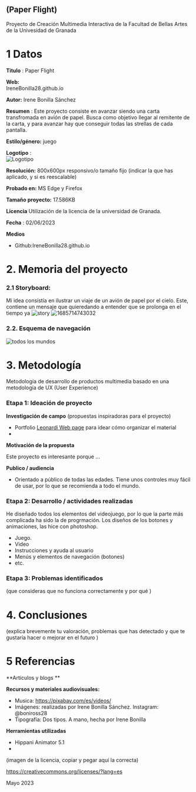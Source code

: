 ## (Paper Flight)

Proyecto de Creación Multimedia Interactiva de la  Facultad de Bellas Artes de la Univesidad de Granada



# 1 Datos 



**Titulo** : Paper Flight

**Web:**   
IreneBonilla28.github.io 

**Autor:**  Irene Bonilla Sánchez

**Resumen** : Este proyecto consiste en avanzar siendo una carta transfromada en avión de papel. Busca como objetivo llegar al remitente de la carta, y para avanzar hay que conseguir todas las strellas de cada pantalla.

**Estilo/género:**   juego 

**Logotipo** :  
![Logotipo](https://github.com/IreneBonilla28/IreneBonilla28.github.io/assets/135323759/e04afe27-2eaa-4a42-a367-c67acb92bcee)



**Resolución:** 800x600px responsivo/o tamaño fijo (indicar la que has aplicado, y si es reescalable)

**Probado en:**    MS Edge y Firefox

**Tamaño proyecto:** 17.586KB

**Licencia** Utilización de la licencia de la universidad de Granada.

**Fecha** : 02/06/2023

**Medios** 

- Github:IreneBonilla28.github.io 




# 2. Memoria del proyecto 

### 2.1 Storyboard: 
Mi idea consistía en ilustrar un viaje de un avión de papel por el cielo. Este, contiene un mensaje que quieredando a entender que se prolonga en el tiempo ya 
![story](https://github.com/IreneBonilla28/IreneBonilla28.github.io/assets/135323759/17bfa22f-5a62-435c-8387-514eab0a590a)
![1685714743032](https://github.com/IreneBonilla28/IreneBonilla28.github.io/assets/135323759/60b8b248-48d8-4162-ac21-b5754f23a29c)





### 2.2. Esquema de navegación 







![todos los mundos](https://github.com/IreneBonilla28/IreneBonilla28.github.io/assets/135323759/84b52d0c-d8cc-43f1-a99a-23d797854a96)




# 3. Metodología

Metodología de desarrollo de productos multimedia basado en una metodología de UX (User Experience)



### Etapa 1: Ideación de proyecto

**Investigación de campo** (propuestas inspiradoras para el proyecto)

- Portfolio [Leonardi Web page](http://www.rleonardi.com/interactive-resume/) para idear cómo organizar el material
- 



**Motivación de la propuesta** 

Este  proyecto es interesante porque ... 



**Publico / audiencia**

- Orientado a público de todas las edades. Tiene unos controles muy fácil de usar, por lo que se recomienda a todo el mundo.





### Etapa 2: Desarrollo / actividades realizadas

He diseñado todos los elementos del videojuego, por lo que la parte más complicada ha sido la de progrmación.
Los diseños de los botones y animaciones, las hice con photoshop.
- Juego. 
- Video 
- Instrucciones y ayuda al usuario 
- Menús y elementos de navegación (botones)
- etc.



### Etapa 3: Problemas identificados

(que consideras que no  funciona correctamente y por qué )



# 4. Conclusiones 

(explica brevemente tu valoración, problemas que has detectado y que te gustaría hacer o mejorar en el futuro )







# 5 Referencias 

**Artículos y blogs ** 


**Recursos y materiales audiovisuales:**

* Musica:  https://pixabay.com/es/videos/
* Imágenes:  realizadas por Irene Bonilla Sánchez. Instagram: @boniross28
* Tipografía: Dos tipos. A mano, hecha por Irene Bonilla

**Herramientas utilizadas**

- Hippani Animator 5.1
- 



(imagen de la licencia, copiar y pegar aquí la correcta)

https://creativecommons.org/licenses/?lang=es

Mayo 2023
